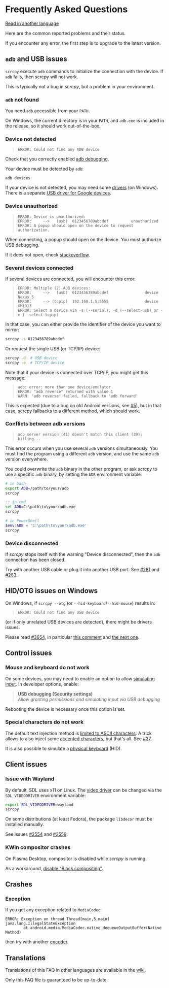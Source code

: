 # Frequently Asked Questions

[Read in another language](#translations)

Here are the common reported problems and their status.

If you encounter any error, the first step is to upgrade to the latest version.


## `adb` and USB issues

`scrcpy` execute `adb` commands to initialize the connection with the device. If
`adb` fails, then scrcpy will not work.

This is typically not a bug in _scrcpy_, but a problem in your environment.


### `adb` not found

You need `adb` accessible from your `PATH`.

On Windows, the current directory is in your `PATH`, and `adb.exe` is included
in the release, so it should work out-of-the-box.


### Device not detected

>     ERROR: Could not find any ADB device

Check that you correctly enabled [adb debugging][enable-adb].

Your device must be detected by `adb`:

```
adb devices
```

If your device is not detected, you may need some [drivers] (on Windows). There is a separate [USB driver for Google devices][google-usb-driver].

[enable-adb]: https://developer.android.com/studio/command-line/adb.html#Enabling
[drivers]: https://developer.android.com/studio/run/oem-usb.html
[google-usb-driver]: https://developer.android.com/studio/run/win-usb


### Device unauthorized

>     ERROR: Device is unauthorized:
>     ERROR:     -->   (usb)  0123456789abcdef          unauthorized
>     ERROR: A popup should open on the device to request authorization.

When connecting, a popup should open on the device. You must authorize USB
debugging.

If it does not open, check [stackoverflow][device-unauthorized].

[device-unauthorized]: https://stackoverflow.com/questions/23081263/adb-android-device-unauthorized


### Several devices connected

If several devices are connected, you will encounter this error:

>     ERROR: Multiple (2) ADB devices:
>     ERROR:     -->   (usb)  0123456789abcdef                device  Nexus_5
>     ERROR:     --> (tcpip)  192.168.1.5:5555                device  GM1913
>     ERROR: Select a device via -s (--serial), -d (--select-usb) or -e (--select-tcpip)

In that case, you can either provide the identifier of the device you want to
mirror:

```bash
scrcpy -s 0123456789abcdef
```

Or request the single USB (or TCP/IP) device:

```bash
scrcpy -d  # USB device
scrcpy -e  # TCP/IP device
```

Note that if your device is connected over TCP/IP, you might get this message:

>     adb: error: more than one device/emulator
>     ERROR: "adb reverse" returned with value 1
>     WARN: 'adb reverse' failed, fallback to 'adb forward'

This is expected (due to a bug on old Android versions, see [#5]), but in that
case, scrcpy fallbacks to a different method, which should work.

[#5]: https://github.com/Genymobile/scrcpy/issues/5


### Conflicts between adb versions

>     adb server version (41) doesn't match this client (39); killing...

This error occurs when you use several `adb` versions simultaneously. You must
find the program using a different `adb` version, and use the same `adb` version
everywhere.

You could overwrite the `adb` binary in the other program, or ask _scrcpy_ to
use a specific `adb` binary, by setting the `ADB` environment variable:

```bash
# in bash
export ADB=/path/to/your/adb
scrcpy
```

```cmd
:: in cmd
set ADB=C:\path\to\your\adb.exe
scrcpy
```

```powershell
# in PowerShell
$env:ADB = 'C:\path\to\your\adb.exe'
scrcpy
```


### Device disconnected

If _scrcpy_ stops itself with the warning "Device disconnected", then the
`adb` connection has been closed.

Try with another USB cable or plug it into another USB port. See [#281] and
[#283].

[#281]: https://github.com/Genymobile/scrcpy/issues/281
[#283]: https://github.com/Genymobile/scrcpy/issues/283


## HID/OTG issues on Windows

On Windows, if `scrcpy --otg` (or `--hid-keyboard`/`--hid-mouse`) results in:

>     ERROR: Could not find any USB device

(or if only unrelated USB devices are detected), there might be drivers issues.

Please read [#3654], in particular [this comment][#3654-comment1] and [the next
one][#3654-comment2].

[#3654]: https://github.com/Genymobile/scrcpy/issues/3654
[#3654-comment1]: https://github.com/Genymobile/scrcpy/issues/3654#issuecomment-1369278232
[#3654-comment2]: https://github.com/Genymobile/scrcpy/issues/3654#issuecomment-1369295011


## Control issues

### Mouse and keyboard do not work

On some devices, you may need to enable an option to allow [simulating input].
In developer options, enable:

> **USB debugging (Security settings)**  
> _Allow granting permissions and simulating input via USB debugging_

Rebooting the device is necessary once this option is set.

[simulating input]: https://github.com/Genymobile/scrcpy/issues/70#issuecomment-373286323


### Special characters do not work

The default text injection method is [limited to ASCII characters][text-input].
A trick allows to also inject some [accented characters][accented-characters],
but that's all. See [#37].

It is also possible to simulate a [physical keyboard][hid] (HID).

[text-input]: https://github.com/Genymobile/scrcpy/issues?q=is%3Aopen+is%3Aissue+label%3Aunicode
[accented-characters]: https://blog.rom1v.com/2018/03/introducing-scrcpy/#handle-accented-characters
[#37]: https://github.com/Genymobile/scrcpy/issues/37
[hid]: doc/hid-otg.md


## Client issues

### Issue with Wayland

By default, SDL uses x11 on Linux. The [video driver] can be changed via the
`SDL_VIDEODRIVER` environment variable:

[video driver]: https://wiki.libsdl.org/FAQUsingSDL#how_do_i_choose_a_specific_video_driver

```bash
export SDL_VIDEODRIVER=wayland
scrcpy
```

On some distributions (at least Fedora), the package `libdecor` must be
installed manually.

See issues [#2554] and [#2559].

[#2554]: https://github.com/Genymobile/scrcpy/issues/2554
[#2559]: https://github.com/Genymobile/scrcpy/issues/2559


### KWin compositor crashes

On Plasma Desktop, compositor is disabled while _scrcpy_ is running.

As a workaround, [disable "Block compositing"][kwin].

[kwin]: https://github.com/Genymobile/scrcpy/issues/114#issuecomment-378778613


## Crashes

### Exception

If you get any exception related to `MediaCodec`:

```
ERROR: Exception on thread Thread[main,5,main]
java.lang.IllegalStateException
        at android.media.MediaCodec.native_dequeueOutputBuffer(Native Method)
```

then try with another [encoder](doc/video.md#codec).


## Translations

Translations of this FAQ in other languages are available in the [wiki].

[wiki]: https://github.com/Genymobile/scrcpy/wiki

Only this FAQ file is guaranteed to be up-to-date.
